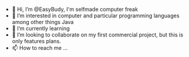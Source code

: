 - 👋 Hi, I’m @EasyBudy, I'm selfmade computer freak           
- 👀 I’m interested in computer and particular programming languages among other things Java
- 🌱 I’m currently learning 
- 💞️ I’m looking to collaborate on my first commercial project, but this is only features plans.
- 📫 How to reach me ...

<!---
EasyBudy/EasyBudy is a ✨ special ✨ repository because its `README.md` (this file) appears on your GitHub profile.
You can click the Preview link to take a look at your changes.
--->
